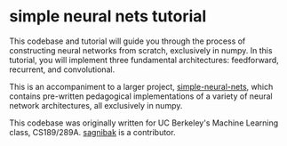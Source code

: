# simple neural nets tutorial

This codebase and tutorial will guide you through the process of constructing neural networks from scratch, exclusively in numpy. In this tutorial, you will implement three fundamental architectures: feedforward, recurrent, and convolutional. 

This is an accompaniment to a larger project, [simple-neural-nets](github.com/sophiaas/simple-neural-nets), which contains pre-written pedagogical implementations of a variety of neural network architectures, all exclusively in numpy.

This codebase was originally written for UC Berkeley's Machine Learning class, CS189/289A. [sagnibak](https://github.com/sagnibak) is a contributor. 
